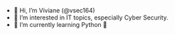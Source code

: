 - 👋 Hi, I’m Viviane (@vsec164)
- 👀 I’m interested in IT topics, especially Cyber Security.
- 🌱 I’m currently learning Python 🐍

<!---
vsec164/vsec164 is a ✨ special ✨ repository because its `README.md` (this file) appears on your GitHub profile.
You can click the Preview link to take a look at your changes.
--->
